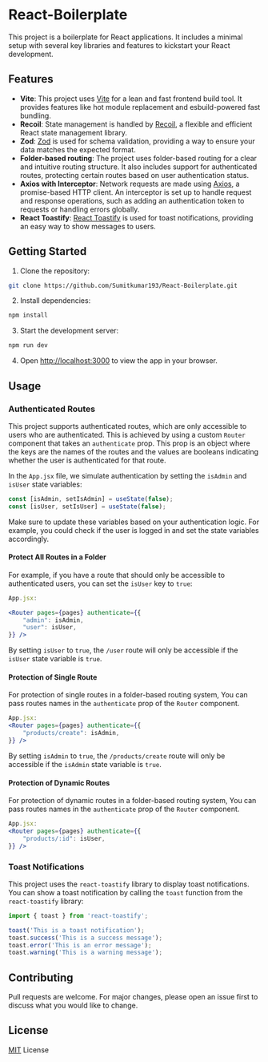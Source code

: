 # React-Boilerplate

This project is a boilerplate for React applications. It includes a minimal setup with several key libraries and features to kickstart your React development.

## Features

- **Vite**: This project uses [Vite](https://vitejs.dev/) for a lean and fast frontend build tool. It provides features like hot module replacement and esbuild-powered fast bundling.
- **Recoil**: State management is handled by [Recoil](https://recoiljs.org/), a flexible and efficient React state management library.
- **Zod**: [Zod](https://github.com/colinhacks/zod) is used for schema validation, providing a way to ensure your data matches the expected format.
- **Folder-based routing**: The project uses folder-based routing for a clear and intuitive routing structure. It also includes support for authenticated routes, protecting certain routes based on user authentication status.
- **Axios with Interceptor**: Network requests are made using [Axios](https://github.com/axios/axios), a promise-based HTTP client. An interceptor is set up to handle request and response operations, such as adding an authentication token to requests or handling errors globally.
- **React Toastify**: [React Toastify](https://fkhadra.github.io/react-toastify/introduction) is used for toast notifications, providing an easy way to show messages to users.

## Getting Started

1. Clone the repository:

```bash
git clone https://github.com/Sumitkumar193/React-Boilerplate.git
```

2. Install dependencies:

```bash
npm install
```

3. Start the development server:

```bash
npm run dev
```

4. Open [http://localhost:3000](http://localhost:3000) to view the app in your browser.

## Usage

### Authenticated Routes

This project supports authenticated routes, which are only accessible to users who are authenticated. This is achieved by using a custom `Router` component that takes an `authenticate` prop. This prop is an object where the keys are the names of the routes and the values are booleans indicating whether the user is authenticated for that route.

In the `App.jsx` file, we simulate authentication by setting the `isAdmin` and `isUser` state variables:

```jsx
const [isAdmin, setIsAdmin] = useState(false);
const [isUser, setIsUser] = useState(false);
```

Make sure to update these variables based on your authentication logic. For example, you could check if the user is logged in and set the state variables accordingly.

#### Protect All Routes in a Folder

For example, if you have a route that should only be accessible to authenticated users, you can set the `isUser` key to `true`:

```jsx
App.jsx:

<Router pages={pages} authenticate={{
    "admin": isAdmin,
    "user": isUser,
}} />
```

By setting `isUser` to `true`, the `/user` route will only be accessible if the `isUser` state variable is `true`.

#### Protection of Single Route
For protection of single routes in a folder-based routing system, You can pass routes names in the `authenticate` prop of the `Router` component.

```jsx
App.jsx:
<Router pages={pages} authenticate={{
    "products/create": isAdmin,
}} />
```
By setting `isAdmin` to `true`, the `/products/create` route will only be accessible if the `isAdmin` state variable is `true`.

#### Protection of Dynamic Routes
For protection of dynamic routes in a folder-based routing system, You can pass routes names in the `authenticate` prop of the `Router` component.

```jsx
App.jsx:
<Router pages={pages} authenticate={{
    "products/:id": isUser,
}} />
```


### Toast Notifications

This project uses the `react-toastify` library to display toast notifications. You can show a toast notification by calling the `toast` function from the `react-toastify` library:

```jsx
import { toast } from 'react-toastify';

toast('This is a toast notification');
toast.success('This is a success message');
toast.error('This is an error message');
toast.warning('This is a warning message');
```


## Contributing

Pull requests are welcome. For major changes, please open an issue first to discuss what you would like to change.

## License

[MIT](https://choosealicense.com/licenses/mit/) License